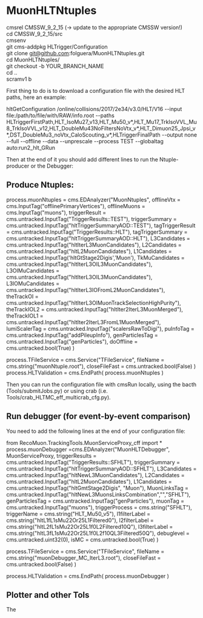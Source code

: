 # MuonHLTNtuples

cmsrel CMSSW_9_2_15  (-> update to the appropriate CMSSW version!)   
cd CMSSW_9_2_15/src  
cmsenv    
git cms-addpkg HLTrigger/Configuration    
git clone git@github.com:folguera/MuonHLTNtuples.git    
cd MuonHLTNtuples/  
git checkout -b YOUR_BRANCH_NAME    
cd ..  
scramv1 b   

First thing to do is to download a configuration file with the desired HLT paths, here an example: 

hltGetConfiguration /online/collisions/2017/2e34/v3.0/HLT/V16 --input file:/path/to/file/with/RAW/info.root  --paths HLTriggerFirstPath,HLT_IsoMu27_v13,HLT_Mu50_v*,HLT_Mu17_TrkIsoVVL_Mu8_TrkIsoVVL_v12,HLT_DoubleMu43NoFiltersNoVtx_v*,HLT_Dimuon25_Jpsi_v*,DST_DoubleMu3_noVtx_CaloScouting_v*,HLTriggerFinalPath --output none --full --offline --data --unprescale --process TEST --globaltag auto:run2_hlt_GRun

Then at the end of it you should add different lines to run the Ntuple-producer or the Debugger: 

## Produce Ntuples: 
process.muonNtuples = cms.EDAnalyzer("MuonNtuples",
                       offlineVtx               = cms.InputTag("offlinePrimaryVertices"),
                       offlineMuons             = cms.InputTag("muons"),
                       triggerResult            = cms.untracked.InputTag("TriggerResults::TEST"),
                       triggerSummary           = cms.untracked.InputTag("hltTriggerSummaryAOD::TEST"),
                       tagTriggerResult         = cms.untracked.InputTag("TriggerResults::HLT"),
                       tagTriggerSummary        = cms.untracked.InputTag("hltTriggerSummaryAOD::HLT"),
                       L3Candidates             = cms.untracked.InputTag("hltIterL3MuonCandidates"),
                       L2Candidates             = cms.untracked.InputTag("hltL2MuonCandidates"),
                       L1Candidates             = cms.untracked.InputTag('hltGtStage2Digis','Muon'), 
                       TkMuCandidates           = cms.untracked.InputTag("hltIterL3OIL3MuonCandidates"),
                       L3OIMuCandidates         = cms.untracked.InputTag("hltIterL3OIL3MuonCandidates"),
                       L3IOMuCandidates         = cms.untracked.InputTag("hltIterL3IOFromL2MuonCandidates"),         
                       theTrackOI               = cms.untracked.InputTag("hltIterL3OIMuonTrackSelectionHighPurity"), 
                       theTrackIOL2             = cms.untracked.InputTag("hltIter2IterL3MuonMerged"),
                       theTrackIOL1             = cms.untracked.InputTag("hltIter2IterL3FromL1MuonMerged"), 
                       lumiScalerTag            = cms.untracked.InputTag("scalersRawToDigi"),
                       puInfoTag                = cms.untracked.InputTag("addPileupInfo"),
                       genParticlesTag          = cms.untracked.InputTag("genParticles"),
                       doOffline                = cms.untracked.bool(True)
                       )

process.TFileService = cms.Service("TFileService",
                                   fileName = cms.string("muonNtuple.root"),
                                   closeFileFast = cms.untracked.bool(False)
                                   )
process.HLTValidation = cms.EndPath(
    process.muonNtuples
)

Then you can run the configuration file with cmsRun locally, using the bacth (Tools/submitJobs.py) or using crab (i.e. Tools/crab_HLTMC_eff_multicrab_cfg.py). 

## Run debugger (for event-by-event comparison) 

You need to add the following lines at the end of your configuration file: 

from RecoMuon.TrackingTools.MuonServiceProxy_cff import *
process.muonDebugger =cms.EDAnalyzer("MuonHLTDebugger",
                                     MuonServiceProxy,
                                     triggerResults  = cms.untracked.InputTag("TriggerResults::SFHLT"),
                                     triggerSummary  = cms.untracked.InputTag("hltTriggerSummaryAOD::SFHLT"),
                                     L3Candidates    = cms.untracked.InputTag("hltNewL3MuonCandidates"),
                                     L2Candidates    = cms.untracked.InputTag("hltL2MuonCandidates"),
                                     L1Candidates    = cms.untracked.InputTag("hltGmtStage2Digis", "Muon"),
                                     MuonLinksTag    = cms.untracked.InputTag("hltNewL3MuonsLinksCombination","","SFHLT"),
                                     genParticlesTag = cms.untracked.InputTag("genParticles"),
                                     muonTag         = cms.untracked.InputTag("muons"),
                                     triggerProcess  = cms.string("SFHLT"),
                                     triggerName     = cms.string("HLT_Mu50_v5"),
                                     l1filterLabel   = cms.string("hltL1fL1sMu22Or25L1Filtered0"),
                                     l2filterLabel   = cms.string("hltL2fL1sMu22Or25L1f0L2Filtered10Q"),
                                     l3filterLabel   = cms.string("hltL3fL1sMu22Or25L1f0L2f10QL3Filtered50Q"),
                                     debuglevel      = cms.untracked.uint32(0),
                                     isMC            = cms.untracked.bool(True)
                                     )

process.TFileService = cms.Service("TFileService",
                                   fileName = cms.string("muonDebugger_MC_IterL3.root"),
                                   closeFileFast = cms.untracked.bool(False)
                                   )

process.HLTValidation = cms.EndPath(
    process.muonDebugger
)

## Plotter and other Tols

The 
